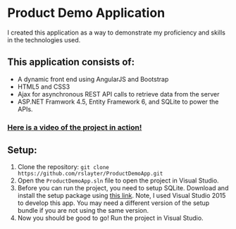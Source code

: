 # Product Demo Application
<p>I created this application as a way to demonstrate my proficiency and skills in the technologies used.</p>
<h2>This application consists of:</h2>
<ul>
	<li>A dynamic front end using AngularJS and Bootstrap</li>
	<li>HTML5 and CSS3</li>
	<li>Ajax for asynchronous REST API calls to retrieve data from the server</li>
	<li>ASP.NET Framwork 4.5, Entity Framework 6, and SQLite to power the APIs.</li>
</ul>

<h3><a href="https://drive.google.com/file/d/0B0YH6u3eGzXdcE9TSjRWRzAzZ0U/view">Here is a video of the project in action!</a></h3>

<h2>Setup:</h2>
<ol>
	<li>Clone the repository: <code>git clone https://github.com/rslayter/ProductDemoApp.git</code></li>
	<li>Open the <code>ProductDemoApp.sln</code> file to open the project in Visual Studio.</li>
	<li>Before you can run the project, you need to setup SQLite. Download and install the setup package using <a href="sqlite-netFx46-setup-bundle-x86-2015-1.0.105.0.exe">this link</a>. Note, I used Visual Studio 2015 to develop this app. You may need a different version of the setup bundle if you are not using the same version.</li>
	<li>Now you should be good to go! Run the project in Visual Studio.</li>
